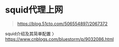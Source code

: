 # squid代理上网
> https://blog.51cto.com/506554897/2067372

squid介绍及其简单配置
〉https://www.cnblogs.com/bluestorm/p/9032086.html
